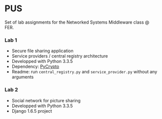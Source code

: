 # PUS

Set of lab assignments for the Networked Systems Middleware class @ FER.

### Lab 1

- Secure file sharing application
- Service providers / central registry architecture
- Developped with Python 3.3.5
- Dependency: [PyCrypto][1]
- Readme: run `central_registry.py` and `service_provider.py` without any arguments

### Lab 2

- Social network for picture sharing
- Developped with Python 3.3.5
- Django 1.6.5 project

[1]: https://www.dlitz.net/software/pycrypto/ "PyCrypto"
